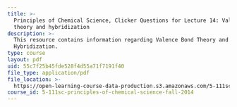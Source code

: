 ```yaml
---
title: >-
  Principles of Chemical Science, Clicker Questions for Lecture 14: Valence bond
  theory and hybridization
description: >-
  This resource contains information regarding Valence Bond Theory and
  Hybridization.
type: course
layout: pdf
uid: 55c7f25b45fde528f4d55a71f7191f40
file_type: application/pdf
file_location: >-
  https://open-learning-course-data-production.s3.amazonaws.com/5-111sc-principles-of-chemical-science-fall-2014/55c7f25b45fde528f4d55a71f7191f40_MIT5_111F14_Lec14Clkr.pdf
course_id: 5-111sc-principles-of-chemical-science-fall-2014
---
```

